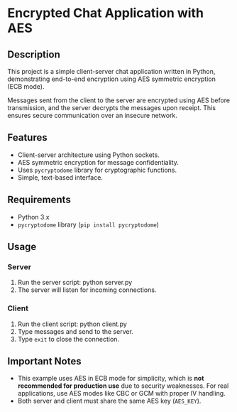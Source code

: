 # Encrypted Chat Application with AES

## Description
This project is a simple client-server chat application written in Python, demonstrating end-to-end encryption using AES symmetric encryption (ECB mode).

Messages sent from the client to the server are encrypted using AES before transmission, and the server decrypts the messages upon receipt. This ensures secure communication over an insecure network.

## Features
- Client-server architecture using Python sockets.
- AES symmetric encryption for message confidentiality.
- Uses `pycryptodome` library for cryptographic functions.
- Simple, text-based interface.

## Requirements
- Python 3.x
- `pycryptodome` library (`pip install pycryptodome`)

## Usage

### Server
1. Run the server script: python server.py
2. The server will listen for incoming connections.

### Client
1. Run the client script: python client.py
2. Type messages and send to the server.
3. Type `exit` to close the connection.

## Important Notes
- This example uses AES in ECB mode for simplicity, which is **not recommended for production use** due to security weaknesses. For real applications, use AES modes like CBC or GCM with proper IV handling.
- Both server and client must share the same AES key (`AES_KEY`).

